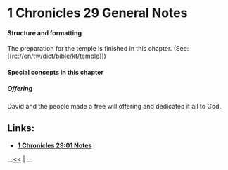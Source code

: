 # 1 Chronicles 29 General Notes

#### Structure and formatting

The preparation for the temple is finished in this chapter. (See: [[rc://en/tw/dict/bible/kt/temple]])

#### Special concepts in this chapter

##### Offering
David and the people made a free will offering and dedicated it all to God.

## Links:

* __[1 Chronicles 29:01 Notes](./01.md)__

__[<<](../28/intro.md) | __
